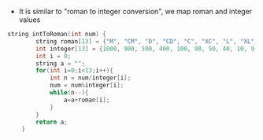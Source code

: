 - It is similar to "roman to integer conversion", we map roman and integer values
```cpp
string intToRoman(int num) {
        string roman[13] = {"M", "CM", "D", "CD", "C", "XC", "L", "XL", "X", "IX", "V", "IV", "I"};
        int integer[13] = {1000, 900, 500, 400, 100, 90, 50, 40, 10, 9, 5, 4, 1};
        int i = 0;
        string a = "";
        for(int i=0;i<13;i++){
            int n = num/integer[i];
            num = num%integer[i];
            while(n--){
                a=a+roman[i];
            }
        }
        return a;
    }
```
